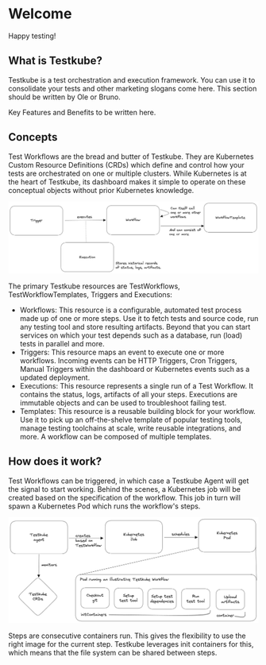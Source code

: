 # Welcome

Happy testing!

## What is Testkube?

Testkube is a test orchestration and execution framework.
You can use it to consolidate your tests and other marketing slogans come here.
This section should be written by Ole or Bruno.

Key Features and Benefits to be written here.

## Concepts

Test Workflows are the bread and butter of Testkube.
They are Kubernetes Custom Resource Definitions (CRDs) which define and control how your tests are orchestrated on one or multiple clusters. While Kubernetes is at the heart of Testkube, its dashboard makes it simple to operate on these conceptual objects without prior Kubernetes knowledge.

![Concepts](img/concepts.png)

The primary Testkube resources are TestWorkflows, TestWorkflowTemplates, Triggers and Executions:

- Workflows: This resource is a configurable, automated test process made up of one or more steps. Use it to fetch tests and source code, run any testing tool and store resulting artifacts. Beyond that you can start services on which your test depends such as a database, run (load) tests in parallel and more.
- Triggers: This resource maps an event to execute one or more workflows. Incoming events can be HTTP Triggers, Cron Triggers, Manual Triggers within the dashboard or Kubernetes events such as a updated deployment.
- Executions: This resource represents a single run of a Test Workflow. It contains the status, logs, artifacts of all your steps. Executions are immutable objects and can be used to troubleshoot failing test.
- Templates: This resource is a reusable building block for your workflow. Use it to pick up an off-the-shelve template of popular testing tools, manage testing toolchains at scale, write reusable integrations, and more. A workflow can be composed of multiple templates.

## How does it work?

Test Workflows can be triggered, in which case a Testkube Agent will get the signal to start working.
Behind the scenes, a Kubernetes job will be created based on the specification of the workflow.
This job in turn will spawn a Kubernetes Pod which runs the workflow's steps.

![Details](img/how-does-it-work.png)

Steps are consecutive containers run. This gives the flexibility to use the right image for the current step. Testkube leverages init containers for this, which means that the file system can be shared between steps.
